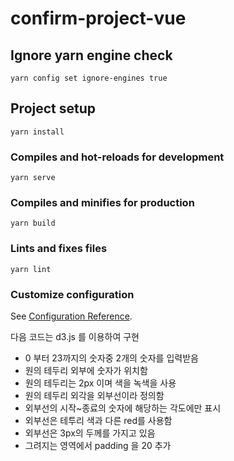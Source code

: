 # confirm-project-vue

## Ignore yarn engine check
```
yarn config set ignore-engines true
```

## Project setup
```
yarn install
```

### Compiles and hot-reloads for development
```
yarn serve
```

### Compiles and minifies for production
```
yarn build
```

### Lints and fixes files
```
yarn lint
```

### Customize configuration
See [Configuration Reference](https://cli.vuejs.org/config/).



다음 코드는 d3.js 를 이용하여 구현
- 0 부터 23까지의 숫자중 2개의 숫자를 입력받음 
- 원의 테두리 외부에 숫자가 위치함 
- 원의 테두리는 2px 이며 색을 녹색을 사용 
- 원의 테두리 외각을 외부선이라 정의함 
- 외부선의 시작~종료의 숫자에 해당하는 각도에만 표시 
- 외부선은 테투리 색과 다른 red를 사용함
- 외부선은 3px의 두께를 가지고 있음 
- 그려지는 영역에서 padding 을 20 추가
